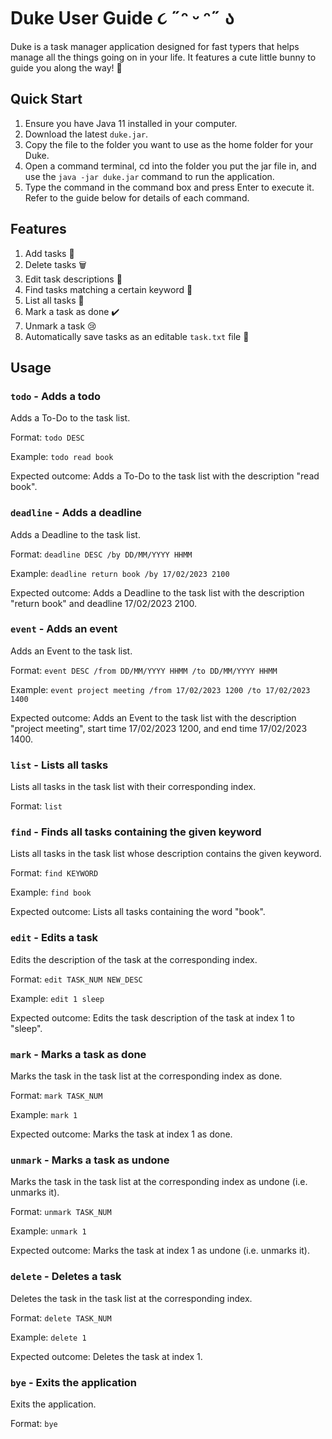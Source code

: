 # Duke User Guide ૮ ˶ᵔ ᵕ ᵔ˶ ა

Duke is a task manager application designed for fast typers that helps manage all the things going on in your life. It features a cute little bunny to guide you along the way! 🐰

## Quick Start

1. Ensure you have Java 11 installed in your computer.
2. Download the latest `duke.jar`.
3. Copy the file to the folder you want to use as the home folder for your Duke.
4. Open a command terminal, cd into the folder you put the jar file in, and use the `java -jar duke.jar` command to run the application.
5. Type the command in the command box and press Enter to execute it. Refer to the guide below for details of each command.

## Features

1. Add tasks 📎
2. Delete tasks 🗑️
3. Edit task descriptions 📝
4. Find tasks matching a certain keyword 👀
5. List all tasks 📄
6. Mark a task as done ✔️
7. Unmark a task 😢
8. Automatically save tasks as an editable `task.txt` file 💾

## Usage

### `todo` - Adds a todo

Adds a To-Do to the task list.

Format: `todo DESC`

Example: `todo read book`

Expected outcome: Adds a To-Do to the task list with the description "read book".

### `deadline` - Adds a deadline

Adds a Deadline to the task list.

Format: `deadline DESC /by DD/MM/YYYY HHMM`

Example: `deadline return book /by 17/02/2023 2100`

Expected outcome: Adds a Deadline to the task list with the description "return book" and deadline 17/02/2023 2100.

### `event` - Adds an event

Adds an Event to the task list.

Format: `event DESC /from DD/MM/YYYY HHMM /to DD/MM/YYYY HHMM`

Example: `event project meeting /from 17/02/2023 1200 /to 17/02/2023 1400`

Expected outcome: Adds an Event to the task list with the description "project meeting", start time 17/02/2023 1200, and end time 17/02/2023 1400.

### `list` - Lists all tasks

Lists all tasks in the task list with their corresponding index.

Format: `list`

### `find` - Finds all tasks containing the given keyword

Lists all tasks in the task list whose description contains the given keyword.

Format: `find KEYWORD`

Example: `find book`

Expected outcome: Lists all tasks containing the word "book".

### `edit` - Edits a task

Edits the description of the task at the corresponding index.

Format: `edit TASK_NUM NEW_DESC`

Example: `edit 1 sleep`

Expected outcome: Edits the task description of the task at index 1 to "sleep".

### `mark` - Marks a task as done

Marks the task in the task list at the corresponding index as done.

Format: `mark TASK_NUM`

Example: `mark 1`

Expected outcome: Marks the task at index 1 as done.

### `unmark` - Marks a task as undone

Marks the task in the task list at the corresponding index as undone (i.e. unmarks it).

Format: `unmark TASK_NUM`

Example: `unmark 1`

Expected outcome: Marks the task at index 1 as undone (i.e. unmarks it).

### `delete` - Deletes a task

Deletes the task in the task list at the corresponding index.

Format: `delete TASK_NUM`

Example: `delete 1`

Expected outcome: Deletes the task at index 1.

### `bye` - Exits the application

Exits the application.

Format: `bye`
